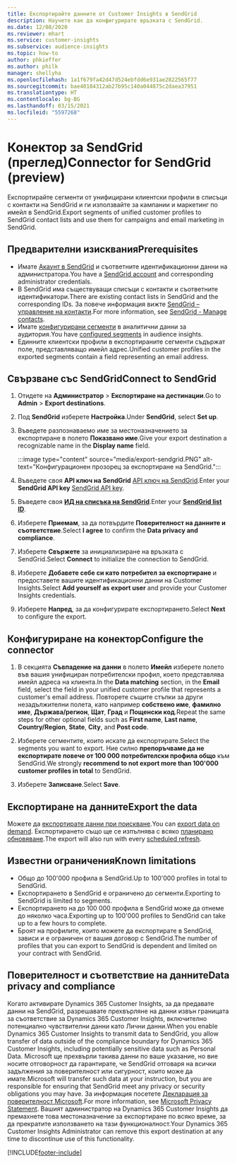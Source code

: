 ```yaml
---
title: Експортирайте данните от Customer Insights в SendGrid
description: Научете как да конфигурирате връзката с SendGrid.
ms.date: 12/08/2020
ms.reviewer: mhart
ms.service: customer-insights
ms.subservice: audience-insights
ms.topic: how-to
author: phkieffer
ms.author: philk
manager: shellyha
ms.openlocfilehash: 1a1f679fa42d47d524ebfdd6e931ae2822565f77
ms.sourcegitcommit: bae40184312ab27b95c140a044875c2daea37951
ms.translationtype: HT
ms.contentlocale: bg-BG
ms.lasthandoff: 03/15/2021
ms.locfileid: "5597268"
---
```

# <a name="connector-for-sendgrid-preview"></a><span data-ttu-id="02d08-103">Конектор за SendGrid (преглед)</span><span class="sxs-lookup"><span data-stu-id="02d08-103">Connector for SendGrid (preview)</span></span>

<span data-ttu-id="02d08-104">Експортирайте сегменти от унифицирани клиентски профили в списъци с контакти на SendGrid и ги използвайте за кампании и маркетинг по имейл в SendGrid.</span><span class="sxs-lookup"><span data-stu-id="02d08-104">Export segments of unified customer profiles to SendGrid contact lists and use them for campaigns and email marketing in SendGrid.</span></span> 

## <a name="prerequisites"></a><span data-ttu-id="02d08-105">Предварителни изисквания</span><span class="sxs-lookup"><span data-stu-id="02d08-105">Prerequisites</span></span>

-   <span data-ttu-id="02d08-106">Имате [Акаунт в SendGrid](https://sendgrid.com/) и съответните идентификационни данни на администратора.</span><span class="sxs-lookup"><span data-stu-id="02d08-106">You have a [SendGrid account](https://sendgrid.com/) and corresponding administrator credentials.</span></span>
-   <span data-ttu-id="02d08-107">В SendGrid има съществуващи списъци с контакти и съответните идентификатори.</span><span class="sxs-lookup"><span data-stu-id="02d08-107">There are existing contact lists in SendGrid and the corresponding IDs.</span></span> <span data-ttu-id="02d08-108">За повече информация вижте [SendGrid – управление на контакти](https://sendgrid.com/docs/ui/managing-contacts/create-and-manage-contacts/#manage-contacts).</span><span class="sxs-lookup"><span data-stu-id="02d08-108">For more information, see [SendGrid - Manage contacts](https://sendgrid.com/docs/ui/managing-contacts/create-and-manage-contacts/#manage-contacts).</span></span>
-   <span data-ttu-id="02d08-109">Имате [конфигурирани сегменти](segments.md) в аналитични данни за аудитория.</span><span class="sxs-lookup"><span data-stu-id="02d08-109">You have [configured segments](segments.md) in audience insights.</span></span>
-   <span data-ttu-id="02d08-110">Единните клиентски профили в експортираните сегменти съдържат поле, представляващо имейл адрес.</span><span class="sxs-lookup"><span data-stu-id="02d08-110">Unified customer profiles in the exported segments contain a field representing an email address.</span></span>

## <a name="connect-to-sendgrid"></a><span data-ttu-id="02d08-111">Свързване със SendGrid</span><span class="sxs-lookup"><span data-stu-id="02d08-111">Connect to SendGrid</span></span>

1. <span data-ttu-id="02d08-112">Отидете на **Администратор** > **Експортиране на дестинации**.</span><span class="sxs-lookup"><span data-stu-id="02d08-112">Go to **Admin** > **Export destinations**.</span></span>

1. <span data-ttu-id="02d08-113">Под **SendGrid** изберете **Настройка**.</span><span class="sxs-lookup"><span data-stu-id="02d08-113">Under **SendGrid**, select **Set up**.</span></span>

1. <span data-ttu-id="02d08-114">Въведете разпознаваемо име за местоназначението за експортиране в полето **Показвано име**.</span><span class="sxs-lookup"><span data-stu-id="02d08-114">Give your export destination a recognizable name in the **Display name** field.</span></span>

   :::image type="content" source="media/export-sendgrid.PNG" alt-text="Конфигурационен прозорец за експортиране на SendGrid.":::

1. <span data-ttu-id="02d08-116">Въведете своя **API ключ на SendGrid** [API ключ на SendGrid](https://sendgrid.com/docs/ui/account-and-settings/api-keys/).</span><span class="sxs-lookup"><span data-stu-id="02d08-116">Enter your **SendGrid API key** [SendGrid API key](https://sendgrid.com/docs/ui/account-and-settings/api-keys/).</span></span>

1. <span data-ttu-id="02d08-117">Въведете своя **[ИД на списъка на SendGrid](https://sendgrid.com/docs/ui/managing-contacts/create-and-manage-contacts/#manage-contacts)**.</span><span class="sxs-lookup"><span data-stu-id="02d08-117">Enter your **[SendGrid list ID](https://sendgrid.com/docs/ui/managing-contacts/create-and-manage-contacts/#manage-contacts)**.</span></span>

1. <span data-ttu-id="02d08-118">Изберете **Приемам**, за да потвърдите **Поверителност на данните и съответствие**.</span><span class="sxs-lookup"><span data-stu-id="02d08-118">Select **I agree** to confirm the **Data privacy and compliance**.</span></span>

1. <span data-ttu-id="02d08-119">Изберете **Свържете** за инициализиране на връзката с SendGrid.</span><span class="sxs-lookup"><span data-stu-id="02d08-119">Select **Connect** to initialize the connection to SendGrid.</span></span>

1. <span data-ttu-id="02d08-120">Изберете **Добавете себе си като потребител за експортиране** и предоставете вашите идентификационни данни на Customer Insights.</span><span class="sxs-lookup"><span data-stu-id="02d08-120">Select **Add yourself as export user** and provide your Customer Insights credentials.</span></span>

1. <span data-ttu-id="02d08-121">Изберете **Напред**, за да конфигурирате експортирането.</span><span class="sxs-lookup"><span data-stu-id="02d08-121">Select **Next** to configure the export.</span></span>

## <a name="configure-the-connector"></a><span data-ttu-id="02d08-122">Конфигуриране на конектор</span><span class="sxs-lookup"><span data-stu-id="02d08-122">Configure the connector</span></span>

1. <span data-ttu-id="02d08-123">В секцията **Съвпадение на данни** в полето **Имейл** изберете полето във вашия унифициран потребителски профил, което представлява имейл адреса на клиента.</span><span class="sxs-lookup"><span data-stu-id="02d08-123">In the **Data matching** section, in the **Email** field, select the field in your unified customer profile that represents a customer's email address.</span></span> <span data-ttu-id="02d08-124">Повторете същите стъпки за други незадължителни полета, като например **собствено име**, **фамилно име**, **Държава/регион**, **Щат**, **Град** и **Пощенски код**.</span><span class="sxs-lookup"><span data-stu-id="02d08-124">Repeat the same steps for other optional fields such as **First name**, **Last name**, **Country/Region**, **State**, **City**, and **Post code**.</span></span>

1. <span data-ttu-id="02d08-125">Изберете сегментите, които искате да експортирате.</span><span class="sxs-lookup"><span data-stu-id="02d08-125">Select the segments you want to export.</span></span> <span data-ttu-id="02d08-126">Ние силно **препоръчваме да не експортирате повече от 100 000 потребителски профила общо** към SendGrid.</span><span class="sxs-lookup"><span data-stu-id="02d08-126">We strongly **recommend to not export more than 100'000 customer profiles in total** to SendGrid.</span></span> 

1. <span data-ttu-id="02d08-127">Изберете **Записване**.</span><span class="sxs-lookup"><span data-stu-id="02d08-127">Select **Save**.</span></span>

## <a name="export-the-data"></a><span data-ttu-id="02d08-128">Експортиране на данните</span><span class="sxs-lookup"><span data-stu-id="02d08-128">Export the data</span></span>

<span data-ttu-id="02d08-129">Можете да [експортирате данни при поискване](export-destinations.md).</span><span class="sxs-lookup"><span data-stu-id="02d08-129">You can [export data on demand](export-destinations.md).</span></span> <span data-ttu-id="02d08-130">Експортирането също ще се изпълнява с всяко [планирано обновяване](system.md#schedule-tab).</span><span class="sxs-lookup"><span data-stu-id="02d08-130">The export will also run with every [scheduled refresh](system.md#schedule-tab).</span></span>

## <a name="known-limitations"></a><span data-ttu-id="02d08-131">Известни ограничения</span><span class="sxs-lookup"><span data-stu-id="02d08-131">Known limitations</span></span>

- <span data-ttu-id="02d08-132">Общо до 100'000 профила в SendGrid.</span><span class="sxs-lookup"><span data-stu-id="02d08-132">Up to 100'000 profiles in total to SendGrid.</span></span>
- <span data-ttu-id="02d08-133">Експортирането в SendGrid е ограничено до сегменти.</span><span class="sxs-lookup"><span data-stu-id="02d08-133">Exporting to SendGrid is limited to segments.</span></span>
- <span data-ttu-id="02d08-134">Експортирането на до 100 000 профила в SendGrid може да отнеме до няколко часа.</span><span class="sxs-lookup"><span data-stu-id="02d08-134">Exporting up to 100'000 profiles to SendGrid can take up to a few hours to complete.</span></span> 
- <span data-ttu-id="02d08-135">Броят на профилите, които можете да експортирате в SendGrid, зависи и е ограничен от вашия договор с SendGrid.</span><span class="sxs-lookup"><span data-stu-id="02d08-135">The number of profiles that you can export to SendGrid is dependent and limited on your contract with SendGrid.</span></span>

## <a name="data-privacy-and-compliance"></a><span data-ttu-id="02d08-136">Поверителност и съответствие на данните</span><span class="sxs-lookup"><span data-stu-id="02d08-136">Data privacy and compliance</span></span>

<span data-ttu-id="02d08-137">Когато активирате Dynamics 365 Customer Insights, за да предавате данни на SendGrid, разрешавате прехвърляне на данни извън границата за съответствие за Dynamics 365 Customer Insights, включително потенциално чувствителни данни като Лични данни.</span><span class="sxs-lookup"><span data-stu-id="02d08-137">When you enable Dynamics 365 Customer Insights to transmit data to SendGrid, you allow transfer of data outside of the compliance boundary for Dynamics 365 Customer Insights, including potentially sensitive data such as Personal Data.</span></span> <span data-ttu-id="02d08-138">Microsoft ще прехвърли такива данни по ваше указание, но вие носите отговорност да гарантирате, че SendGrid отговаря на всички задължения за поверителност или сигурност, които може да имате.</span><span class="sxs-lookup"><span data-stu-id="02d08-138">Microsoft will transfer such data at your instruction, but you are responsible for ensuring that SendGrid meet any privacy or security obligations you may have.</span></span> <span data-ttu-id="02d08-139">За информация посетете [Декларация за поверителност Microsoft](https://go.microsoft.com/fwlink/?linkid=396732).</span><span class="sxs-lookup"><span data-stu-id="02d08-139">For more information, see [Microsoft Privacy Statement](https://go.microsoft.com/fwlink/?linkid=396732).</span></span>
<span data-ttu-id="02d08-140">Вашият администратор на Dynamics 365 Customer Insights да премахнете това местоназначение за експортиране по всяко време, за да прекратите използването на тази функционалност.</span><span class="sxs-lookup"><span data-stu-id="02d08-140">Your Dynamics 365 Customer Insights Administrator can remove this export destination at any time to discontinue use of this functionality.</span></span>


[!INCLUDE[footer-include](../includes/footer-banner.md)]